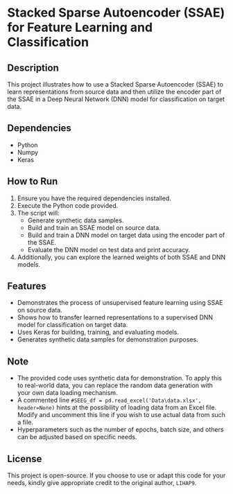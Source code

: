 # Stacked Sparse Autoencoder (SSAE) for Feature Learning and Classification

## Description

This project illustrates how to use a Stacked Sparse Autoencoder (SSAE) to learn representations from source data and then utilize the encoder part of the SSAE in a Deep Neural Network (DNN) model for classification on target data.

## Dependencies

- Python
- Numpy
- Keras

## How to Run

1. Ensure you have the required dependencies installed.
2. Execute the Python code provided.
3. The script will:
   - Generate synthetic data samples.
   - Build and train an SSAE model on source data.
   - Build and train a DNN model on target data using the encoder part of the SSAE.
   - Evaluate the DNN model on test data and print accuracy.
4. Additionally, you can explore the learned weights of both SSAE and DNN models.

## Features

- Demonstrates the process of unsupervised feature learning using SSAE on source data.
- Shows how to transfer learned representations to a supervised DNN model for classification on target data.
- Uses Keras for building, training, and evaluating models.
- Generates synthetic data samples for demonstration purposes.

## Note

- The provided code uses synthetic data for demonstration. To apply this to real-world data, you can replace the random data generation with your own data loading mechanism.
- A commented line `#SEEG_df = pd.read_excel('Data\data.xlsx', header=None)` hints at the possibility of loading data from an Excel file. Modify and uncomment this line if you wish to use actual data from such a file.
- Hyperparameters such as the number of epochs, batch size, and others can be adjusted based on specific needs.

## License

This project is open-source. If you choose to use or adapt this code for your needs, kindly give appropriate credit to the original author, `LIHAP9`.

